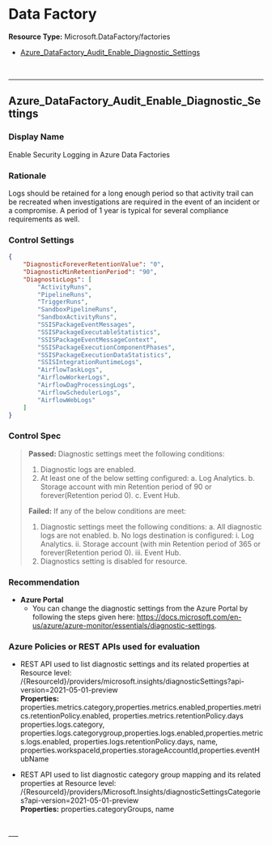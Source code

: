 # Data Factory
**Resource Type:** Microsoft.DataFactory/factories


<!-- TOC -->

- [Azure_DataFactory_Audit_Enable_Diagnostic_Settings](#azure_datafactory_audit_enable_diagnostic_settings)

<!-- /TOC -->
<br/>

___ 

## Azure_DataFactory_Audit_Enable_Diagnostic_Settings
 

### Display Name 
Enable Security Logging in Azure Data Factories

### Rationale 
Logs should be retained for a long enough period so that activity trail can be recreated when investigations are required in the event of an incident or a compromise. A period of 1 year is typical for several compliance requirements as well.

### Control Settings 
```json 
{
    "DiagnosticForeverRetentionValue": "0",
    "DiagnosticMinRetentionPeriod": "90",
    "DiagnosticLogs": [
        "ActivityRuns",
        "PipelineRuns",
        "TriggerRuns",
        "SandboxPipelineRuns",
        "SandboxActivityRuns",
        "SSISPackageEventMessages",
        "SSISPackageExecutableStatistics",
        "SSISPackageEventMessageContext",
        "SSISPackageExecutionComponentPhases",
        "SSISPackageExecutionDataStatistics",
        "SSISIntegrationRuntimeLogs",
        "AirflowTaskLogs",
        "AirflowWorkerLogs",
        "AirflowDagProcessingLogs",
        "AirflowSchedulerLogs",
        "AirflowWebLogs"
    ]
}
 ```  

### Control Spec 

> **Passed:** 
> Diagnostic settings meet the following conditions:
>   1. Diagnostic logs are enabled.
>   2. At least one of the below setting configured:
>       a. Log Analytics.
>       b. Storage account with min Retention period of 90 or forever(Retention period 0).
>       c. Event Hub.
> 
> **Failed:** 
> If any of the below conditions are meet:
>   1. Diagnostic settings meet the following conditions:
>       a. All diagnostic logs are not enabled.
>       b. No logs destination is configured:
>          i. Log Analytics.
>          ii. Storage account (with min Retention period of 365 or forever(Retention period 0).
>          iii. Event Hub.
>   2. Diagnostics setting is disabled for resource.

 
### Recommendation 

- **Azure Portal** 
    - You can change the diagnostic settings from the Azure Portal by following the steps given here: https://docs.microsoft.com/en-us/azure/azure-monitor/essentials/diagnostic-settings.
      

### Azure Policies or REST APIs used for evaluation 

- REST API used to list diagnostic settings and its related properties at Resource level:
/{ResourceId}/providers/microsoft.insights/diagnosticSettings?api-version=2021-05-01-preview<br />
**Properties:**
properties.metrics.category,properties.metrics.enabled,properties.metrics.retentionPolicy.enabled, properties.metrics.retentionPolicy.days
properties.logs.category, properties.logs.categorygroup,properties.logs.enabled,properties.metrics.logs.enabled, properties.logs.retentionPolicy.days, name, properties.workspaceId,properties.storageAccountId,properties.eventHubName

- REST API used to list diagnostic category group mapping and its related properties at Resource level:
/{ResourceId}/providers/Microsoft.Insights/diagnosticSettingsCategories?api-version=2021-05-01-preview <br />
**Properties:**
properties.categoryGroups, name
<br />
___ 


